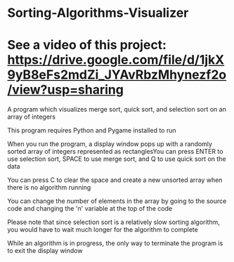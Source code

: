 # Sorting-Algorithms-Visualizer
# See a video of this project: https://drive.google.com/file/d/1jkX9yB8eFs2mdZi_JYAvRbzMhynezf2o/view?usp=sharing
A program which visualizes merge sort, quick sort, and selection sort on an array of integers

This program requires Python and Pygame installed to run

When you run the program, a display window pops up with a randomly sorted array of integers represented as rectanglesYou can press ENTER to use selection sort, SPACE to use merge sort, and Q to use quick sort on the data

You can press C to clear the space and create a new unsorted array when there is no algorithm running

You can change the number of elements in the array by going to the source code and changing the 'n' variable at the top of the code

Please note that since selection sort is a relatively slow sorting algorithm, you would have to wait much longer for the algorithm to complete

While an algorithm is in progress, the only way to terminate the program is to exit the display window

